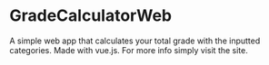 # GradeCalculatorWeb
A simple web app that calculates your total grade with the inputted categories. 
Made with vue.js. For more info simply visit the site. 
